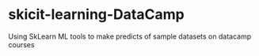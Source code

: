 # skicit-learning-DataCamp
Using SkLearn ML tools to make predicts of sample datasets on datacamp courses
